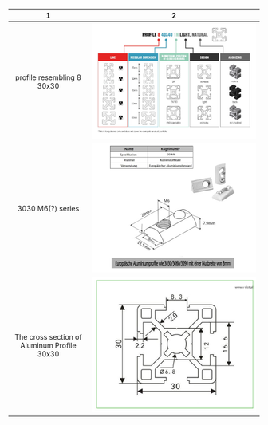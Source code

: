 

1             |2
:-:|:-:
profile resembling 8 30x30 |<img src="images/Profiles.jpeg"  width= "100%">
3030 M6(?) series |<img src="images/Nuts.jpg"  width= "100%">
The cross section of Aluminum Profile 30x30 |<img src="images/Xsection.png"  width= "100%">
